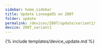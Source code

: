 ```yaml
---
sidebar: home_sidebar
title: Update LineageOS on Z00T
folder: update
permalink: /devices/Z00T/update/variant1/
device: Z00T_variant1
---
```

{% include templates/device_update.md %}
